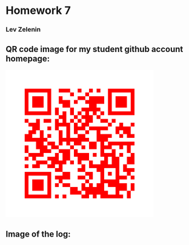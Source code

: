 # Homework 7
### Lev Zelenin

## QR code image for my student github account homepage:
![Lev's QR code](res/QRCode_20250405115042.png)

## Image of the log:

